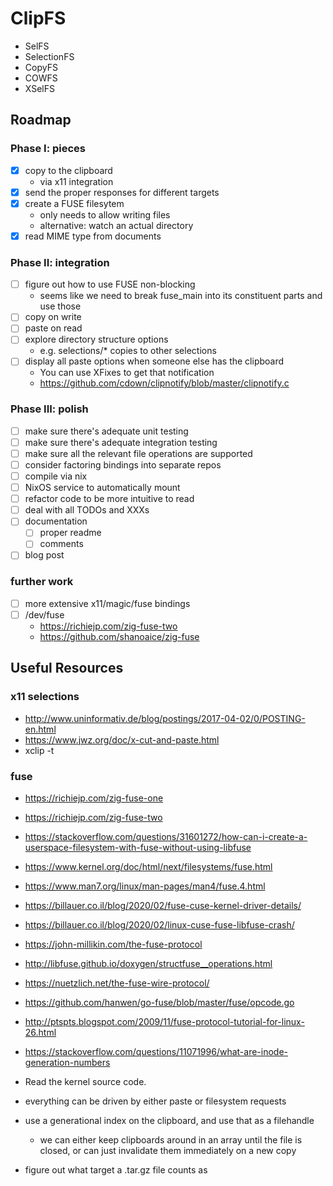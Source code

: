 # ClipFS

- SelFS
- SelectionFS
- CopyFS
- COWFS
- XSelFS

## Roadmap

### Phase I: pieces

- [x] copy to the clipboard
  - via x11 integration
- [x] send the proper responses for different targets
- [x] create a FUSE filesytem
  - only needs to allow writing files
  - alternative: watch an actual directory
- [x] read MIME type from documents

### Phase II: integration

- [ ] figure out how to use FUSE non-blocking
  - seems like we need to break fuse_main into its constituent parts and use those
- [ ] copy on write
- [ ] paste on read
- [ ] explore directory structure options
  - e.g. selections/* copies to other selections
- [ ] display all paste options when someone else has the clipboard
  - You can use XFixes to get that notification
  - https://github.com/cdown/clipnotify/blob/master/clipnotify.c

### Phase III: polish

- [ ] make sure there's adequate unit testing
- [ ] make sure there's adequate integration testing
- [ ] make sure all the relevant file operations are supported
- [ ] consider factoring bindings into separate repos
- [ ] compile via nix
- [ ] NixOS service to automatically mount
- [ ] refactor code to be more intuitive to read
- [ ] deal with all TODOs and XXXs
- [ ] documentation
  - [ ] proper readme
  - [ ] comments
- [ ] blog post

### further work

- [ ] more extensive x11/magic/fuse bindings
- [ ] /dev/fuse 
  - https://richiejp.com/zig-fuse-two
  - https://github.com/shanoaice/zig-fuse


## Useful Resources

### x11 selections

- http://www.uninformativ.de/blog/postings/2017-04-02/0/POSTING-en.html
- https://www.jwz.org/doc/x-cut-and-paste.html
- xclip -t

### fuse

- https://richiejp.com/zig-fuse-one
- https://richiejp.com/zig-fuse-two
- https://stackoverflow.com/questions/31601272/how-can-i-create-a-userspace-filesystem-with-fuse-without-using-libfuse
- https://www.kernel.org/doc/html/next/filesystems/fuse.html
- https://www.man7.org/linux/man-pages/man4/fuse.4.html
- https://billauer.co.il/blog/2020/02/fuse-cuse-kernel-driver-details/
- https://billauer.co.il/blog/2020/02/linux-cuse-fuse-libfuse-crash/
- https://john-millikin.com/the-fuse-protocol
- http://libfuse.github.io/doxygen/structfuse__operations.html
- https://nuetzlich.net/the-fuse-wire-protocol/
- https://github.com/hanwen/go-fuse/blob/master/fuse/opcode.go
- http://ptspts.blogspot.com/2009/11/fuse-protocol-tutorial-for-linux-26.html
- https://stackoverflow.com/questions/11071996/what-are-inode-generation-numbers
- Read the kernel source code.




- everything can be driven by either paste or filesystem requests
- use a generational index on the clipboard, and use that as a filehandle
  - we can either keep clipboards around in an array until the file is closed, or can just invalidate them immediately on a new copy
- figure out what target a .tar.gz file counts as
